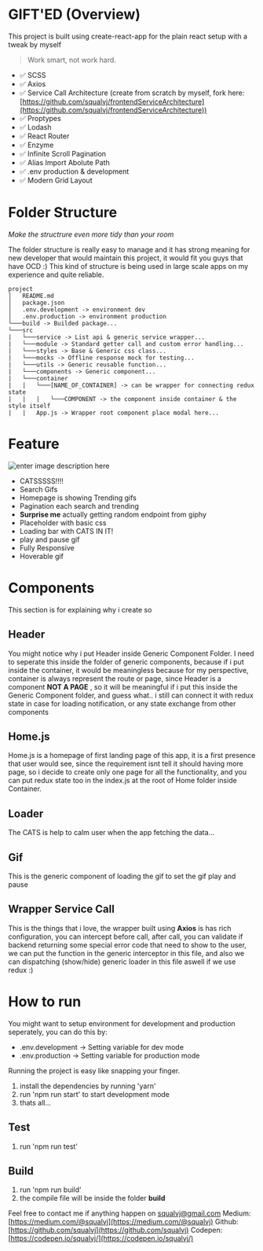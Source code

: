 # GIFT'ED (Overview)
This project is built using create-react-app for the plain react setup with a tweak by myself

> Work smart, not work hard.

 - ✅ SCSS
 - ✅ Axios
 - ✅ Service Call Architecture (create from scratch by myself, fork here: [https://github.com/squalvj/frontendServiceArchitecture](https://github.com/squalvj/frontendServiceArchitecture))
 - ✅ Proptypes
 - ✅ Lodash
 - ✅ React Router
 - ✅ Enzyme
 - ✅ Infinite Scroll Pagination
 - ✅ Alias Import Abolute Path
 - ✅ .env production & development
 - ✅ Modern Grid Layout

# Folder Structure
*Make the structrure even more tidy than your room*

The folder structure is really easy to manage and it has strong meaning for new developer that would maintain this project, it would fit you guys that have OCD :)
This kind of structure is being used in large scale apps on my experience and quite reliable.
```
project
│   README.md
│   package.json
│   .env.development -> environment dev
│   .env.production -> environment production
└───build -> Builded package...
└───src
|	└───service -> List api & generic service wrapper...
|	└───module -> Standard getter call and custom error handling...
|	└───styles -> Base & Generic css class...
|	└───mocks -> Offline response mock for testing...
|	└───utils -> Generic reusable function...
|	└───components -> Generic component...
|	└───container
|	|	└───[NAME_OF_CONTAINER] -> can be wrapper for connecting redux state
|	|	|	└───COMPONENT -> the component inside container & the style itself
|	|	App.js -> Wrapper root component place modal here...
```
# Feature
![enter image description here](https://i.kym-cdn.com/photos/images/newsfeed/001/206/382/b7a.gif)

- CATSSSSS!!!!
 - Search Gifs
 - Homepage is showing Trending gifs
 - Pagination each search and trending
 - **Surprise me** actually getting random endpoint from giphy
 - Placeholder with basic css
 - Loading bar with CATS IN IT!
 - play and pause gif
 - Fully Responsive
 - Hoverable gif
 
# Components
This section is for explaining why i create so
## Header

You might notice why i put Header inside Generic Component Folder.
I need to seperate this inside the folder of generic components, because if i put inside the container, it would be meaningless because for my perspective, container is always represent the route or page, since Header is a component **NOT A PAGE** , so it will be meaningful if i put this inside the Generic Component folder, and guess what.. i still can connect it with redux state in case for loading notification, or any state exchange from other components

## Home.js
Home.js is a homepage of first landing page of this app, it is a first presence that user would see, since the requirement isnt tell it should having more page, so i decide to create only one page for all the functionality, and you can put redux state too in the index.js at the root of Home folder inside Container.

## Loader
The CATS is help to calm user when the app fetching the data...

## Gif
This is the generic component of loading the gif to set the gif play and pause

## Wrapper Service Call
This is the things that i love, the wrapper built using **Axios** is has rich configuration, you can intercept before call, after call, you can validate if backend returning some special error code that need to show to the user, we can put the function in the generic interceptor in this file, and also we can dispatching (show/hide) generic loader in this file aswell if we use redux :)

# How to run
You might want to setup environment for development and production seperately, you can do this by:
- .env.development -> Setting variable for dev mode
- .env.production -> Setting variable for production mode

Running the project is easy like snapping your finger.

 1. install the dependencies by running 'yarn'
 2. run 'npm run start' to start development mode
 3. thats all...

## Test

 1. run 'npm run test'

## Build

 1. run 'npm run build'
 2. the compile file will be inside the folder **build**


Feel free to contact me if anything happen on squalvj@gmail.com
Medium: [https://medium.com/@squalvj](https://medium.com/@squalvj)
Github: [https://github.com/squalvj](https://github.com/squalvj)
Codepen: [https://codepen.io/squalvj/](https://codepen.io/squalvj/)